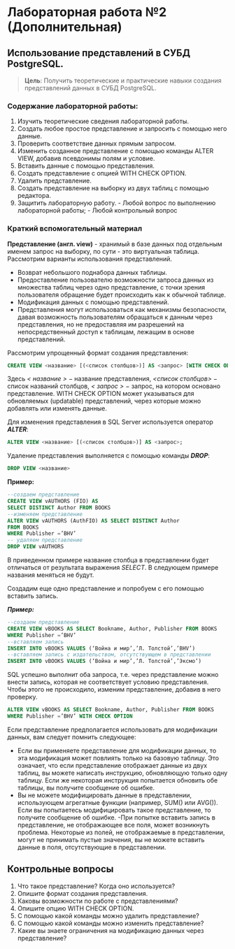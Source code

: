 # Лабораторная работа №2 (Дополнительная)
## Использование представлений в СУБД PostgreSQL.

>**Цель**: Получить теоретические и практические навыки создания представлений данных в СУБД PostgreSQL.

### Содержание лабораторной работы:
1.	Изучить теоретические сведения лабораторной работы.
2.	Создать любое простое представление и запросить с помощью него данные.
3.	Проверить соответствие данных прямым запросом.
4.	Изменить созданное представление с помощью команды ALTER VIEW, добавив
псевдонимы полям и условие.
5.	Вставить данные с помощью представления.
6.	Создать представление с опцией WITH CHECK OPTION.
7.	Удалить представление.
8.	Создать представление на выборку из двух таблиц с помощью редактора.
9.	Защитить лабораторную работу. - Любой вопрос по выполнению лабораторной работы; - Любой контрольный вопрос

### Краткий вспомогательный материал
**Представление (англ. view)** - хранимый в базе данных под отдельным именем запрос на выборку, по сути - это виртуальная таблица. Рассмотрим варианты использования 
представлений.  
- Возврат небольшого поднабора данных таблицы.  
- Предоставление пользователю возможности запроса данных из множества таблиц через одно представление, с точки зрения пользователя обращение будет происходить 
как к обычной таблице.  
- Модификация данных с помощью представлений.  
- Представления могут использоваться как механизмы безопасности, давая возможность пользователям обращаться к данным через представления, но не предоставляя 
им разрешений на непосредственный доступ к таблицам, лежащим в основе представлений.

Рассмотрим упрощенный формат создания представления:
``` SQL
CREATE VIEW <название> [(<список столбцов>)] AS <запрос> [WITH CHECK OPTION]
```
Здесь *< название >* − название представления, *<список столбцов>* − список названий столбцов, *< запрос >* − запрос, на котором основано представление.
WITH CHECK OPTION может указываться для обновляемых (updatable) представлений, через которые можно добавлять или изменять данные.

Для изменения представления в SQL Server используется оператор ***ALTER***:
``` SQL
ALTER VIEW <название> [(<список столбцов>)] AS <запрос>;
```

Удаление представления выполняется с помощью команды ***DROP***:
``` SQL
DROP VIEW <название>
```

**Пример:**
```SQl
--создаем представление
CREATE VIEW vAUTHORS (FIO) AS
SELECT DISTINCT Author FROM BOOKS
--изменяем представление
ALTER VIEW vAUTHORS (AuthFIO) AS SELECT DISTINCT Author
FROM BOOKS
WHERE Publisher =’BHV’
-- удаляем представление
DROP VIEW vAUTHORS
```

В приведенном примере название столбца в представлении будет отличаться от результата выражения *SELECT*. В следующем примере названия меняться не будут.

Создадим еще одно представление и попробуем c его помощью вставить запись.

***Пример:***
```SQL
--создаем представление
CREATE VIEW vBOOKS AS SELECT Bookname, Author, Publisher FROM BOOKS
WHERE Publisher =’BHV’
--вставляем запись
INSERT INTO vBOOKS VALUES (‘Война и мир’,’Л. Толстой’,’BHV’)
--вставляем запись с издательством, отсутствующем в представлении
INSERT INTO vBOOKS VALUES (‘Война и мир’,’Л. Толстой’,’Эксмо’)
```

SQL успешно выполнит оба запроса, т.е. через представление можно внести запись, которая не соответствует условию представления. Чтобы этого не происходило, изменим
представление, добавив в него проверку.

```SQL
ALTER VIEW vBOOKS AS SELECT Bookname, Author, Publisher FROM BOOKS
WHERE Publisher =’BHV’ WITH CHECK OPTION
```

Если представление предполагается использовать для модификации данных, вам следует помнить следующее:
- Если вы применяете представление для модификации данных, то эта модификация может повлиять только на базовую таблицу. Это означает, что если представление
отображает данные из двух таблиц, вы можете написать инструкцию, обновляющую только одну таблицу. Если же некоторая инструкция попытается обновить обе таблицы,
вы получите сообщение об ошибке.
- Вы не можете модифицировать данные в представлении, использующем агрегатные функции (например, SUM() или AVG()). Если вы попытаетесь модифицировать такое
представление, то получите сообщение об ошибке.
-При попытке вставить запись в представление, не отображающее все поля, может возникнуть проблема. Некоторые из полей, не отображаемые в представлении, могут
не принимать пустые значения, вы не можете вставить данные в поля, отсутствующие в представлении.

## Контрольные вопросы
1.	Что такое представление? Когда оно используется?
2.	Опишите формат создания представления.
3.	Каковы возможности по работе с представлениями?
4.	Опишите опцию WITH CHECK OPTION.
5.	С помощью какой команды можно удалить представление?
6.	С помощью какой команды можно изменить представление?
7.	Какие вы знаете ограничения на модификацию данных через представление?
